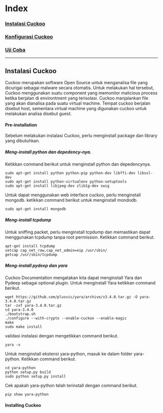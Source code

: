 # Index

### [Instalasi Cuckoo](#instalasi)
### [Konfigurasi Cuckoo](#konfigurasi)
### [Uji Coba](#ujicoba)

-----------------------------
Instalasi Cuckoo <a name="instalasi"/>
-----------------------------

Cuckoo merupakan software Open Source untuk menganalisa file yang dicurigai sebagai malware secara otomatis. Untuk melakukan hal tersebut, Cuckoo menggunakan suatu component yang memonitor malicious process ketika berjalan di environtment yang terisolasi. Cuckoo manjalankan file yang akan dianalisa pada suatu virtual machine. Tempat cuckoo berjalan disebut host, sementara virtual machine yang digunakan cuckoo untuk melakukan analisa disebut guest.

#### Pre-installation

Sebelum melakukan instalasi Cuckoo, perlu menginstall package dan library yang dibutuhkan.

##### Meng-install python dan depedency-nya.

Ketikkan command berikut untuk menginstall python dan depedencynya.

```
sudo apt-get install python python-pip python-dev libffi-dev libssl-dev
sudo apt-get install python-virtualenv python-setuptools
sudo apt-get install libjpeg-dev zlib1g-dev swig
```

Untuk dapat menggunakan web interface cuckoo, perlu menginstall mongodb. ketikkan command berikut untuk menginstall mondodb.

```
sudo apt-get install mongodb
```

##### Meng-install tcpdump

Untuk sniffing packet, perlu menginstall tcpdump dan memastikan dapat menggunakan tcpdump tanpa root permission. Ketikkan command berikut.

```
apt-get install tcpdump
setcap cap_net_raw,cap_net_admin=eip /usr/sbin/
getcap /usr/sbin/tcpdump
```

##### Meng-install pydeep dan yara

Cuckoo Documentation mengatakan kita dapat menginstall Yara dan Pydeep sebagai optional plugin.
Untuk menginstall Yara ketikkan command berikut.

```
wget https://github.com/plusvic/yara/archive/v3.4.0.tar.gz -O yara-3.4.0.tar.gz
tar -zxf yara-3.4.0.tar.gz
cd yara-3.4.0
./bootstrap.sh
./configure --with-crypto --enable-cuckoo --enable-magic
make
sudo make install
```

validasi instalasi dengan mengetikkan command berikut.

```
yara -v
```

Untuk menginstall ekstensi yara-python, masuk ke dalam folder yara-python. Ketikkan command berikut.

```
cd yara-python
python setup.py build
sudo python setup.py install
```
Cek apakah yara-python telah terinstall dengan command berikut.

```
pip show yara-python
```


#### Installing Cuckoo
